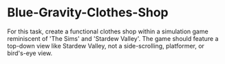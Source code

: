 # Blue-Gravity-Clothes-Shop
For this task, create a functional clothes shop within a simulation game reminiscent of 'The Sims' and 'Stardew Valley'. The game should feature a top-down view like Stardew Valley, not a side-scrolling, platformer, or bird's-eye view.
